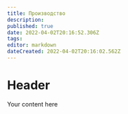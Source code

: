 ```yaml
---
title: Производство
description: 
published: true
date: 2022-04-02T20:16:52.306Z
tags: 
editor: markdown
dateCreated: 2022-04-02T20:16:02.562Z
---
```


# Header
Your content here